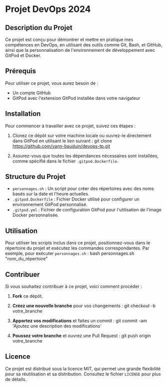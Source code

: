 # Projet DevOps 2024

## Description du Projet
Ce projet est conçu pour démontrer et mettre en pratique mes compétences en DevOps, en utilisant des outils comme Git, Bash, et GitHub, ainsi que la personnalisation de l'environnement de développement avec GitPod et Docker.

## Prérequis
Pour utiliser ce projet, vous aurez besoin de :
- Un compte GitHub
- GitPod avec l'extension GitPod installée dans votre navigateur

## Installation
Pour commencer à travailler avec ce projet, suivez ces étapes :
1. Clonez ce dépôt sur votre machine locale ou ouvrez-le directement dans GitPod en utilisant le lien suivant :
git clone https://github.com/yann-bauduin/devops-tp.git

2. Assurez-vous que toutes les dépendances nécessaires sont installées, comme spécifié dans le fichier `.gitpod.Dockerfile`.

## Structure du Projet
- `personnages.sh` : Un script pour créer des répertoires avec des noms basés sur la date et l'heure actuelles.
- `.gitpod.Dockerfile` : Fichier Docker utilisé pour configurer un environnement GitPod personnalisé.
- `.gitpod.yml` : Fichier de configuration GitPod pour l'utilisation de l'image Docker personnalisée.

## Utilisation
Pour utiliser les scripts inclus dans ce projet, positionnez-vous dans le répertoire du projet et exécutez les commandes correspondantes. Par exemple, pour exécuter `personnages.sh` :
bash personnages.sh "nom_du_répertoire"


## Contribuer
Si vous souhaitez contribuer à ce projet, voici comment procéder :
1. **Fork** ce dépôt.
2. **Créez une nouvelle branche** pour vos changements :
git checkout -b votre_branche

3. **Apportez vos modifications** et faites un commit :
git commit -am 'Ajoutez une description des modifications'

4. **Poussez votre branche** et ouvrez une Pull Request :
git push origin votre_branche

## Licence
Ce projet est distribué sous la licence MIT, qui permet une grande flexibilité pour sa réutilisation et sa distribution. Consultez le fichier `LICENSE` pour plus de détails.
